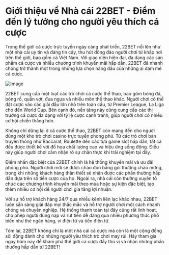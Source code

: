 # Giới thiệu về Nhà cái 22BET - Điểm đến lý tưởng cho người yêu thích cá cược

Trong thế giới cá cược trực tuyến ngày càng phát triển, 22BET nổi lên như một nhà cái uy tín và đáng tin cậy, thu hút đông đảo người chơi từ khắp nơi trên thế giới, bao gồm cả Việt Nam. Với giao diện hiện đại, đa dạng các sản phẩm cá cược và nhiều chương trình khuyến mãi hấp dẫn, 22BET đã nhanh chóng trở thành một trong những lựa chọn hàng đầu của những ai đam mê cá cược.

![Image](https://github.com/user-attachments/assets/bd51ea9f-0666-407b-a7a7-98ead6de688c)

22BET cung cấp một loạt các trò chơi cá cược thể thao, bao gồm bóng đá, bóng rổ, quần vợt, đua ngựa và nhiều môn thể thao khác. Người chơi có thể đặt cược vào các giải đấu lớn nhỏ trên toàn cầu, từ Premier League, La Liga cho đến World Cup. Bên cạnh đó, nền tảng này cũng cung cấp các thị trường cá cược đa dạng với tỷ lệ cược cạnh tranh, giúp người chơi có nhiều cơ hội chiến thắng hơn.

Không chỉ dừng lại ở cá cược thể thao, 22BET còn mang đến cho người dùng một kho trò chơi casino trực tuyến phong phú. Từ các trò chơi bàn truyền thống như Baccarat, Roulette đến các tựa game slot hấp dẫn, tất cả đều được thiết kế với đồ họa chất lượng cao và hiệu ứng sống động. Điều này giúp người chơi cảm nhận rõ sự chân thực khi trải nghiệm tại đây.

Điểm nhấn đặc biệt của 22BET chính là hệ thống khuyến mãi và ưu đãi phong phú. Người chơi mới sẽ được chào đón bằng gói thưởng chào mừng, trong khi những khách hàng thân thiết sẽ nhận được các phần thưởng hấp dẫn dựa trên số tiền cược của họ. Ngoài ra, nhà cái còn thường xuyên tổ chức các chương trình khuyến mãi theo mùa hoặc sự kiện đặc biệt, tạo thêm nhiều cơ hội để người chơi gia tăng lợi nhuận.

Với sự hỗ trợ khách hàng 24/7 qua nhiều kênh liên lạc khác nhau, 22BET luôn sẵn sàng giải đáp mọi thắc mắc và hỗ trợ người chơi một cách nhanh chóng và chuyên nghiệp. Hệ thống thanh toán tại đây cũng rất linh hoạt, cho phép người dùng nạp và rút tiền dễ dàng qua nhiều phương thức phổ biến như thẻ ngân hàng, ví điện tử và tiền điện tử.

Tóm lại, 22BET không chỉ là một nhà cái cá cược mà còn là một cộng đồng sôi động dành cho những người yêu thích trò chơi may rủi. Hãy tham gia ngay hôm nay để khám phá thế giới cá cược đầy thú vị và nhận những phần thưởng hấp dẫn từ 22BET!